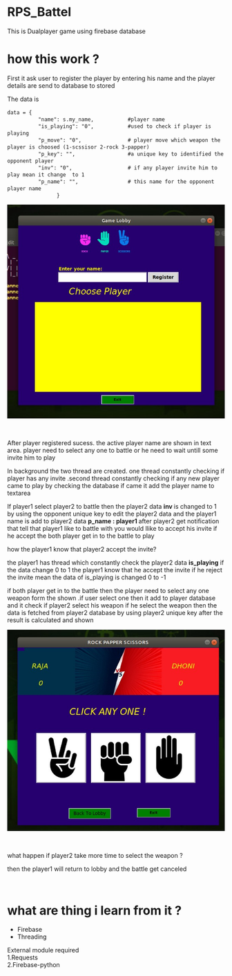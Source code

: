 # RPS_Battel
This is Dualplayer game using firebase database 

# how this work ?

  <p> First it ask user to register the player by entering his name and the player  details are  send to database to stored </p>
 
  The data is 
<br>
```
data = {
          "name": s.my_name,           #player name 
          "is_playing": "0",           #used to check if player is playing 
          "p_move": "0",               # player move which weapon the player is choosed (1-scssisor 2-rock 3-papper) 
          "p_key": "",                 #a unique key to identified the opponent player
          "inv": "0",                  # if any player invite him to play mean it change  to 1
          "p_name": "",                # this name for the opponent player name  
                }
```
 
![preview](image/img1.png)

<br>

<p> After player registered sucess. the active  player name are shown in text area. player need to select any one to battle or he need to wait untill some invite him to play  </p>

<p> In background the two thread are created. one thread constantly checking if  player has any invite .second thread constantly  checking if any new  player came to play by checking the database if came it add the player name to textarea </p>

<p> If player1 select player2 to battle then the player2 data <b>inv </b> is changed to 1 by using the opponent unique key to edit the player2 data and the player1 name is add to player2 data <b>p_name : player1 </b> after player2 get notification that tell that player1 like to battle with you would llike to accept his invite 
if he accept the both player get in to the battle to play </p>

<p> how the player1 know that player2 accept the invite? </p>

<p> the player1 has thread which constantly check the player2 data <b>is_playing</b> if the data change 0 to 1 the player1 know that he accept the invite 
 if he reject the invite mean the data of is_playing is changed 0 to -1
</p>

<p> if both player get in to the battle then the player need to select any one weapon form the shown .if user select one then it add to player database and it check if player2 select his weapon if he select the weapon then the data is fetched from player2 database by using player2 unique key after the result is calculated and shown </p>

![preview2](image/img2.png)

<br>
<p> what happen if player2 take more time to select the weapon ?</p>
   <p> then  the player1 will return to lobby and the battle get canceled </p>
<br>



# what are thing i learn from it ?
<p>
    <ul>
    <li> Firebase </li> 
    <li> Threading</li>
    </ul>
 </p>  



External module required <br>
 1.Requests <br>
 2.Firebase-python
 
